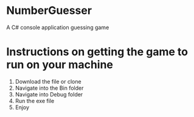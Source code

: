 # NumberGuesser
A C# console application guessing game

# Instructions on getting the game to run on your machine
1. Download the file or clone
2. Navigate into the Bin folder
3. Navigate into Debug folder
4. Run the exe file
5. Enjoy
